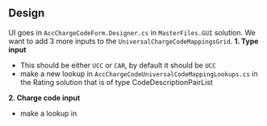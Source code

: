 ## Design
UI goes in `AccChargeCodeForm.Designer.cs` in `MasterFiles.GUI` solution.
We want to add 3 more inputs to the `UniversalChargeCodeMappingsGrid`.
**1. Type input**
- This should be either `UCC` or `CAR`, by default it should be `UCC`
- make a new lookup in `AccChargeCodeUniversalCodeMappingLookups.cs` in the Rating solution that is of type CodeDescriptionPairList

**2. Charge code input**
- make a lookup in 